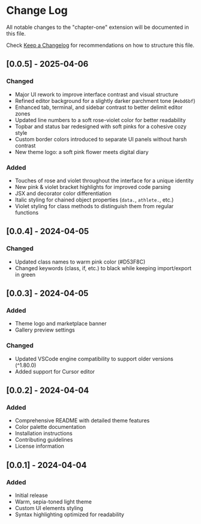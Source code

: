 # Change Log

All notable changes to the "chapter-one" extension will be documented in this file.

Check [Keep a Changelog](http://keepachangelog.com/) for recommendations on how to structure this file.

## [0.0.5] - 2025-04-06

### Changed
- Major UI rework to improve interface contrast and visual structure
- Refined editor background for a slightly darker parchment tone (`#ebd6bf`)
- Enhanced tab, terminal, and sidebar contrast to better delimit editor zones
- Updated line numbers to a soft rose-violet color for better readability
- Topbar and status bar redesigned with soft pinks for a cohesive cozy style
- Custom border colors introduced to separate UI panels without harsh contrast
- New theme logo: a soft pink flower meets digital diary

### Added
- Touches of rose and violet throughout the interface for a unique identity
- New pink & violet bracket highlights for improved code parsing
- JSX and decorator color differentiation
- Italic styling for chained object properties (`data.`, `athlete.`, etc.)
- Violet styling for class methods to distinguish them from regular functions

## [0.0.4] - 2024-04-05

### Changed
- Updated class names to warm pink color (#D53F8C)
- Changed keywords (class, if, etc.) to black while keeping import/export in green

## [0.0.3] - 2024-04-05

### Added
- Theme logo and marketplace banner
- Gallery preview settings

### Changed
- Updated VSCode engine compatibility to support older versions (^1.80.0)
- Added support for Cursor editor

## [0.0.2] - 2024-04-04

### Added
- Comprehensive README with detailed theme features
- Color palette documentation
- Installation instructions
- Contributing guidelines
- License information

## [0.0.1] - 2024-04-04

### Added
- Initial release
- Warm, sepia-toned light theme
- Custom UI elements styling
- Syntax highlighting optimized for readability
